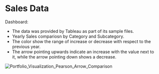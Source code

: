 # Sales Data 

Dashboard:

- The data was provided by Tableau as part of its sample files.
- Yearly Sales compariosn by Category and Subcategory.
- The color show the range of increase or decrease with respect to the previous year.
- The arrow pointing upwards indicate an increase with the value next to it, while the arrow pointing down shows a decrease.

![Portfolio_Visualization_Pearson_Arrow_Comparison](https://user-images.githubusercontent.com/104345634/218298080-125b734a-499f-4ddd-86d6-a00411b5bf74.jpg)
